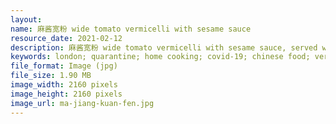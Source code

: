 ```yaml
---
layout: 
name: 麻酱宽粉 wide tomato vermicelli with sesame sauce
resource_date: 2021-02-12
description: 麻酱宽粉 wide tomato vermicelli with sesame sauce, served with cucumber, sourdough, and sesame
keywords: london; quarantine; home cooking; covid-19; chinese food; vermicelli
file_format: Image (jpg)
file_size: 1.90 MB
image_width: 2160 pixels
image_height: 2160 pixels
image_url: ma-jiang-kuan-fen.jpg
---
```

